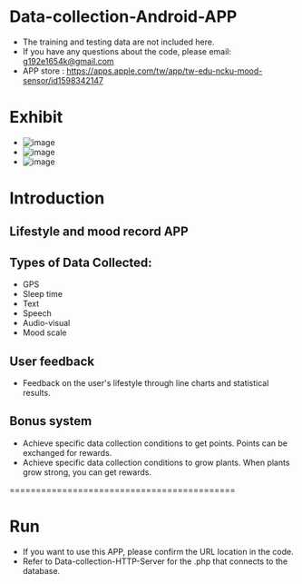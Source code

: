 # Data-collection-Android-APP 
- The training and testing data are not included here.
- If you have any questions about the code, please email: g192e1654k@gmail.com
- APP store : https://apps.apple.com/tw/app/tw-edu-ncku-mood-sensor/id1598342147

# Exhibit
- ![image](https://github.com/Evanston0624/Data-collection-IOS-APP/tree/main/result/colection.png)
- ![image](https://github.com/Evanston0624/Data-collection-IOS-APP/tree/main/result/feedback.png)
- ![image](https://github.com/Evanston0624/Data-collection-IOS-APP/tree/main/result/point.png)

# Introduction
## Lifestyle and mood record APP
## Types of Data Collected:
- GPS
- Sleep time
- Text
- Speech
- Audio-visual
- Mood scale

## User feedback
- Feedback on the user's lifestyle through line charts and statistical results.

## Bonus system
- Achieve specific data collection conditions to get points. Points can be exchanged for rewards.
- Achieve specific data collection conditions to grow plants. When plants grow strong, you can get rewards.

===========================================
# Run
- If you want to use this APP, please confirm the URL location in the code.
- Refer to Data-collection-HTTP-Server for the .php that connects to the database.